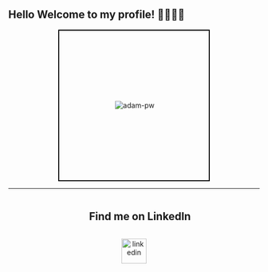 ## Hello Welcome to my profile! 🦋💞👩‍💻


<div class="cabecera">
  <p><img align="right" src="https://github.com/Adam-pw/Adam-pw/blob/main/animation_500_kxa883sd.gif" alt="adam-pw" /></p>
</div>

<hr>


<div id="user-content-toc">
  <ul align="center">
    <summary><h2 style="display: inline-block">Find me on LinkedIn</h2></summary>
  </ul>
</div>

<p align="center">
<a href="https://www.linkedin.com/in/brenda-britez-a3a693159/" target="blank"><img align="center" src="https://user-images.githubusercontent.com/88904952/234979284-68c11d7f-1acc-4f0c-ac78-044e1037d7b0.png" alt="linkedin" height="50" width="50" /></a>
</p>


<style>
  .cabecera{
    width: 300px; 
    height: 300px;
    align-items: center;
    margin: auto;
    border: 2px solid black; 
    display: flex;
    justify-content: center;
   
    
  }
</style>
